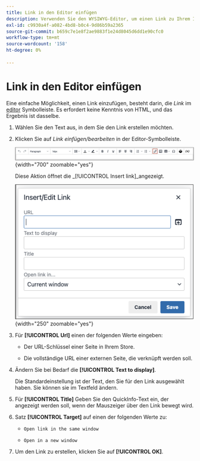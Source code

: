 ```yaml
---
title: Link in den Editor einfügen
description: Verwenden Sie den WYSIWYG-Editor, um einen Link zu Ihrem Inhalt hinzuzufügen.
exl-id: c9930a4f-a082-4bd8-b0c4-9d86b59a2365
source-git-commit: b659c7e1e8f2ae9883f1e24d8045d6dd1e90cfc0
workflow-type: tm+mt
source-wordcount: '158'
ht-degree: 0%

---
```


# Link in den Editor einfügen

Eine einfache Möglichkeit, einen Link einzufügen, besteht darin, die _Link_ im [editor](editor.md) Symbolleiste. Es erfordert keine Kenntnis von HTML, und das Ergebnis ist dasselbe.

1. Wählen Sie den Text aus, in dem Sie den Link erstellen möchten.

1. Klicken Sie auf _Link einfügen/bearbeiten_ in der Editor-Symbolleiste.

   ![Editor-Symbolleiste - Link einfügen](./assets/editor-toolbar-link-button.png){width="700" zoomable="yes"}

   Diese Aktion öffnet die _[!UICONTROL Insert link]_angezeigt.

   ![Editor - Dialogfeld &quot;Link einfügen&quot;](./assets/editor-dialog-insert-link.png){width="250" zoomable="yes"}

1. Für **[!UICONTROL Url]** einen der folgenden Werte eingeben:

   - Der URL-Schlüssel einer Seite in Ihrem Store.

   - Die vollständige URL einer externen Seite, die verknüpft werden soll.

1. Ändern Sie bei Bedarf die **[!UICONTROL Text to display]**.

   Die Standardeinstellung ist der Text, den Sie für den Link ausgewählt haben. Sie können sie im Textfeld ändern.

1. Für **[!UICONTROL Title]** Geben Sie den QuickInfo-Text ein, der angezeigt werden soll, wenn der Mauszeiger über den Link bewegt wird.

1. Satz **[!UICONTROL Target]** auf einen der folgenden Werte zu:

   - `Open link in the same window`

   - `Open in a new window`

1. Um den Link zu erstellen, klicken Sie auf **[!UICONTROL OK]**.

